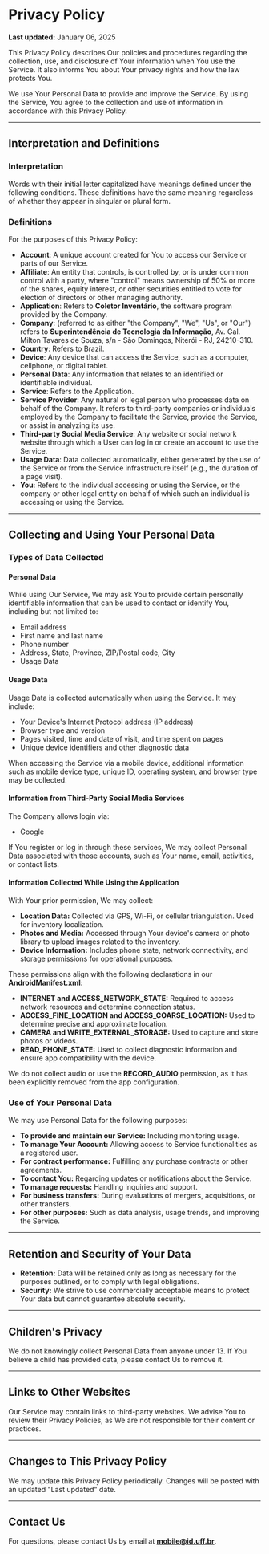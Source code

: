 # Privacy Policy

**Last updated:** January 06, 2025

This Privacy Policy describes Our policies and procedures regarding the collection, use, and disclosure of Your information when You use the Service. It also informs You about Your privacy rights and how the law protects You.

We use Your Personal Data to provide and improve the Service. By using the Service, You agree to the collection and use of information in accordance with this Privacy Policy.

---

## Interpretation and Definitions

### Interpretation

Words with their initial letter capitalized have meanings defined under the following conditions. These definitions have the same meaning regardless of whether they appear in singular or plural form.

### Definitions

For the purposes of this Privacy Policy:

- **Account**: A unique account created for You to access our Service or parts of our Service.
- **Affiliate**: An entity that controls, is controlled by, or is under common control with a party, where "control" means ownership of 50% or more of the shares, equity interest, or other securities entitled to vote for election of directors or other managing authority.
- **Application**: Refers to **Coletor Inventário**, the software program provided by the Company.
- **Company**: (referred to as either "the Company", "We", "Us", or "Our") refers to **Superintendência de Tecnologia da Informação**, Av. Gal. Milton Tavares de Souza, s/n - São Domingos, Niterói - RJ, 24210-310.
- **Country**: Refers to Brazil.
- **Device**: Any device that can access the Service, such as a computer, cellphone, or digital tablet.
- **Personal Data**: Any information that relates to an identified or identifiable individual.
- **Service**: Refers to the Application.
- **Service Provider**: Any natural or legal person who processes data on behalf of the Company. It refers to third-party companies or individuals employed by the Company to facilitate the Service, provide the Service, or assist in analyzing its use.
- **Third-party Social Media Service**: Any website or social network website through which a User can log in or create an account to use the Service.
- **Usage Data**: Data collected automatically, either generated by the use of the Service or from the Service infrastructure itself (e.g., the duration of a page visit).
- **You**: Refers to the individual accessing or using the Service, or the company or other legal entity on behalf of which such an individual is accessing or using the Service.

---

## Collecting and Using Your Personal Data

### Types of Data Collected

#### Personal Data

While using Our Service, We may ask You to provide certain personally identifiable information that can be used to contact or identify You, including but not limited to:

- Email address  
- First name and last name  
- Phone number  
- Address, State, Province, ZIP/Postal code, City  
- Usage Data  

#### Usage Data

Usage Data is collected automatically when using the Service. It may include:

- Your Device's Internet Protocol address (IP address)  
- Browser type and version  
- Pages visited, time and date of visit, and time spent on pages  
- Unique device identifiers and other diagnostic data  

When accessing the Service via a mobile device, additional information such as mobile device type, unique ID, operating system, and browser type may be collected.

#### Information from Third-Party Social Media Services

The Company allows login via:

- Google  

If You register or log in through these services, We may collect Personal Data associated with those accounts, such as Your name, email, activities, or contact lists.

#### Information Collected While Using the Application

With Your prior permission, We may collect:

- **Location Data:** Collected via GPS, Wi-Fi, or cellular triangulation. Used for inventory localization.
- **Photos and Media:** Accessed through Your device's camera or photo library to upload images related to the inventory.
- **Device Information:** Includes phone state, network connectivity, and storage permissions for operational purposes.

These permissions align with the following declarations in our **AndroidManifest.xml**:

- **INTERNET and ACCESS_NETWORK_STATE:** Required to access network resources and determine connection status.
- **ACCESS_FINE_LOCATION and ACCESS_COARSE_LOCATION:** Used to determine precise and approximate location.
- **CAMERA and WRITE_EXTERNAL_STORAGE:** Used to capture and store photos or videos.
- **READ_PHONE_STATE:** Used to collect diagnostic information and ensure app compatibility with the device.

We do not collect audio or use the **RECORD_AUDIO** permission, as it has been explicitly removed from the app configuration.

### Use of Your Personal Data

We may use Personal Data for the following purposes:

- **To provide and maintain our Service:** Including monitoring usage.
- **To manage Your Account:** Allowing access to Service functionalities as a registered user.
- **For contract performance:** Fulfilling any purchase contracts or other agreements.
- **To contact You:** Regarding updates or notifications about the Service.
- **To manage requests:** Handling inquiries and support.
- **For business transfers:** During evaluations of mergers, acquisitions, or other transfers.
- **For other purposes:** Such as data analysis, usage trends, and improving the Service.

---

## Retention and Security of Your Data

- **Retention:** Data will be retained only as long as necessary for the purposes outlined, or to comply with legal obligations.  
- **Security:** We strive to use commercially acceptable means to protect Your data but cannot guarantee absolute security.

---

## Children's Privacy

We do not knowingly collect Personal Data from anyone under 13. If You believe a child has provided data, please contact Us to remove it.

---

## Links to Other Websites

Our Service may contain links to third-party websites. We advise You to review their Privacy Policies, as We are not responsible for their content or practices.

---

## Changes to This Privacy Policy

We may update this Privacy Policy periodically. Changes will be posted with an updated "Last updated" date.

---

## Contact Us

For questions, please contact Us by email at **mobile@id.uff.br**.